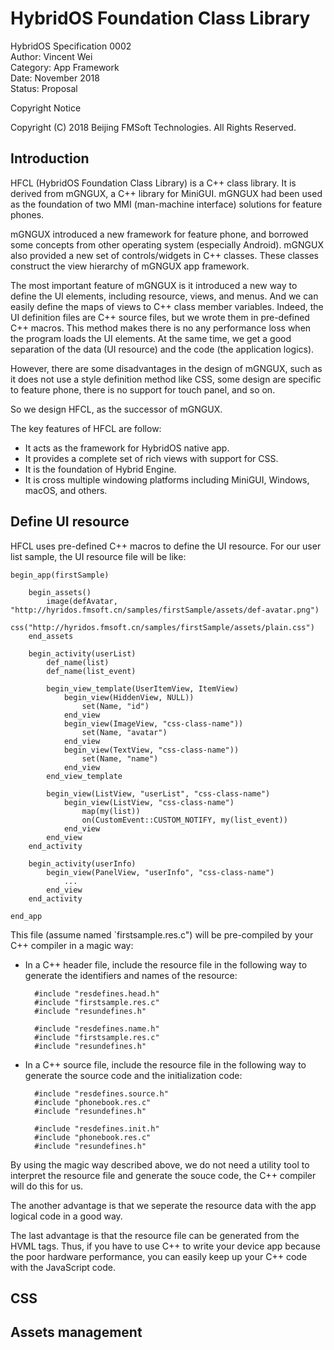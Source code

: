# HybridOS Foundation Class Library

HybridOS Specification 0002<br/>
Author: Vincent Wei<br/>
Category: App Framework<br/>
Date: November 2018<br/>
Status: Proposal

Copyright Notice

  Copyright (C) 2018 Beijing FMSoft Technologies. All Rights Reserved.

## Introduction

HFCL (HybridOS Foundation Class Library) is a C++ class library. It is derived
from mGNGUX, a C++ library for MiniGUI. mGNGUX had been used as the foundation
of two MMI (man-machine interface) solutions for feature phones.

mGNGUX introduced a new framework for feature phone, and borrowed some concepts
from other operating system (especially Android). mGNGUX also provided a new set
of controls/widgets in C++ classes. These classes construct the view hierarchy
of mGNGUX app framework.

The most important feature of mGNGUX is it introduced a new way to define 
the UI elements, including resource, views, and menus. And we can easily define
the maps of views to C++ class member variables. Indeed, the UI definition files
are C++ source files, but we wrote them in pre-defined C++ macros. This method
makes there is no any performance loss when the program loads the UI elements.
At the same time, we get a good separation of the data (UI resource) and the code 
(the application logics). 

However, there are some disadvantages in the design of mGNGUX, such as it does
not use a style definition method like CSS, some design are specific to feature
phone, there is no support for touch panel, and so on.

So we design HFCL, as the successor of mGNGUX. 

The key features of HFCL are follow:

* It acts as the framework for HybridOS native app.
* It provides a complete set of rich views with support for CSS.
* It is the foundation of Hybrid Engine.
* It is cross multiple windowing platforms including MiniGUI, Windows, macOS,
  and others.

## Define UI resource

HFCL uses pre-defined C++ macros to define the UI resource. For our user list sample,
the UI resource file will be like:

    begin_app(firstSample)

        begin_assets()
            image(defAvatar, "http://hyridos.fmsoft.cn/samples/firstSample/assets/def-avatar.png")
            css("http://hyridos.fmsoft.cn/samples/firstSample/assets/plain.css")
        end_assets

        begin_activity(userList)
            def_name(list)
            def_name(list_event)

            begin_view_template(UserItemView, ItemView)
                begin_view(HiddenView, NULL))
                    set(Name, "id")
                end_view
                begin_view(ImageView, "css-class-name"))
                    set(Name, "avatar")
                end_view
                begin_view(TextView, "css-class-name"))
                    set(Name, "name")
                end_view
            end_view_template

            begin_view(ListView, "userList", "css-class-name")
                begin_view(ListView, "css-class-name")
                    map(my(list))
                    on(CustomEvent::CUSTOM_NOTIFY, my(list_event))
                end_view
            end_view
        end_activity

        begin_activity(userInfo)
            begin_view(PanelView, "userInfo", "css-class-name")
                ...
            end_view
        end_activity

    end_app

This file (assume named `firstsample.res.c") will be pre-compiled by 
your C++ compiler in a magic way:

* In a C++ header file, include the resource file in the following way
  to generate the identifiers and names of the resource:

        #include "resdefines.head.h"
        #include "firstsample.res.c"
        #include "resundefines.h"

        #include "resdefines.name.h"
        #include "firstsample.res.c"
        #include "resundefines.h"

* In a C++ source file, include the resource file in the following way to
  generate the source code and the initialization code:

        #include "resdefines.source.h"
        #include "phonebook.res.c"
        #include "resundefines.h"

        #include "resdefines.init.h"
        #include "phonebook.res.c"
        #include "resundefines.h"

By using the magic way described above, we do not need a utility tool
to interpret the resource file and generate the souce code, the C++
compiler will do this for us.

The another advantage is that we seperate the resource data with the
app logical code in a good way.

The last advantage is that the resource file can be generated from
the HVML tags. Thus, if you have to use C++ to write your device app
because the poor hardware performance, you can easily keep up your C++
code with the JavaScript code.

## CSS

## Assets management

